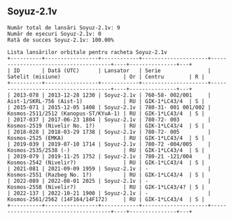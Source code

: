 ## Soyuz-2.1v

    Număr total de lansări Soyuz-2.1v: 9
    Număr de eșecuri Soyuz-2.1v: 0
    Rată de succes Soyuz-2.1v: 100.00%
    
    Lista lansărilor orbitale pentru racheta Soyuz-2.1v
    +----------+-----------------+------------+---------------------+--------------------------------------+----+---------------+---+
    | ID       | Dată (UTC)      | Lansator   | Serie               | Satelit (misiune)                    | Or | Centru        | R |
    +----------+-----------------+------------+---------------------+--------------------------------------+----+---------------+---+
    | 2013-078 | 2013-12-28 1230 | Soyuz-2.1v | 760-58- 002/001     | Aist-1/SKRL-756 (Aist-1)             | RU | GIK-1*LC43/4  | S |
    | 2015-071 | 2015-12-05 1408 | Soyuz-2.1v | 780-31- 001 001/002 | Kosmos-2511/2512 (Kanopus-ST/KYuA-1) | RU | GIK-1*LC43/4  | S |
    | 2017-037 | 2017-06-23 1804 | Soyuz-2.1v | 780-72- 003         | Kosmos-2519 (Nivelir No. 1?)         | RU | GIK-1*LC43/4  | S |
    | 2018-028 | 2018-03-29 1738 | Soyuz-2.1v | 780-72- 005         | Kosmos-2525 (EMKA)                   | RU | GIK-1*LC43/4  | S |
    | 2019-039 | 2019-07-10 1714 | Soyuz-2.1v | 780-72 -004/005     | Kosmos-2535/2538 (-)                 | RU | GIK-1*LC43/4  | S |
    | 2019-079 | 2019-11-25 1752 | Soyuz-2.1v | 780-21 -121/004     | Kosmos-2542 (Nivelir?)               | RU | GIK-1*LC43/4  | S |
    | 2021-081 | 2021-09-09 1959 | Soyuz-2.1v | -                   | Kosmos-2551 (Razbeg No. 1?)          | RU | GIK-1*LC43/4  | S |
    | 2022-089 | 2022-08-01 2025 | Soyuz-2.1v | -                   | Kosmos-2558 (Nivelir?)               | RU | GIK-1*LC43/4? | S |
    | 2022-137 | 2022-10-21 1900 | Soyuz-2.1v | -                   | Kosmos-2561/2562 (14F164/14F172)     | RU | GIK-1*LC43/4  | S |
    +----------+-----------------+------------+---------------------+--------------------------------------+----+---------------+---+
    

